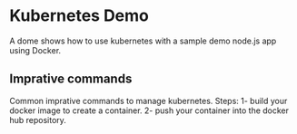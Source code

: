 # Kubernetes Demo

A dome shows how to use kubernetes with a sample demo node.js app using Docker.

## Imprative commands

Common imprative commands to manage kubernetes.
Steps:
1- build your docker image to create a container.
2- push your container into the docker hub repository.
